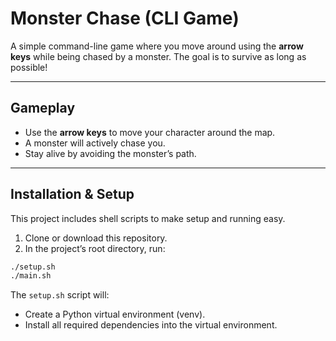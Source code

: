 # Monster Chase (CLI Game)

A simple command-line game where you move around using the **arrow keys** while being chased by a monster. The goal is to survive as long as possible!

---

## Gameplay
- Use the **arrow keys** to move your character around the map.  
- A monster will actively chase you.  
- Stay alive by avoiding the monster’s path.  

---

## Installation & Setup
This project includes shell scripts to make setup and running easy.

1. Clone or download this repository.  
2. In the project’s root directory, run:

```bash
./setup.sh
./main.sh
```

The `setup.sh` script will:

- Create a Python virtual environment (venv).
- Install all required dependencies into the virtual environment.
